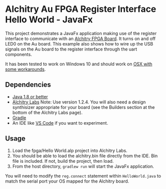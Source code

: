 # Alchitry Au FPGA Register Interface Hello World - JavaFx

This project demonstrates a JavaFx application making use of the register interface to communicate
with an [Alchitry FPGA Board](https://www.sparkfun.com/search/results?term=alchitry). It turns
on and off LED0 on the Au board. This example also shows how to wire up the USB signals on the Au
board to the register interface through the uart components.

It has been tested to work on Windows 10 and should work on [OSX with some workarounds](https://forum.alchitry.com/thread-264.html?highlight=mac).

## Dependencies
* [Java 1.8 or better](https://java.com/en/download/manual.jsp)
* [Alchitry Labs](https://alchitry.com/pages/alchitry-labs) Note: Use version 1.2.4. You will also need a design synthisizer appropriate
for your board (see the Builders section at the bottom of the Alchitry Labs page).
* [Gradle](https://gradle.org/install/)
* An IDE like [VS Code](https://code.visualstudio.com/Download) if you want to experiment.

## Usage
1. Load the fpga/Hello World.alp project into Alchitry Labs.
2. You should be able to load the alchitry.bin file directly from the IDE. Bin file is included.
If not, build the project, then load.
3. From the host directory, `gradlew run` will start the JavaFx application.

You will need to modify the `reg.connect` statement within `HelloWorld.java` to match the serial port your OS mapped
for the Alchitry board.
